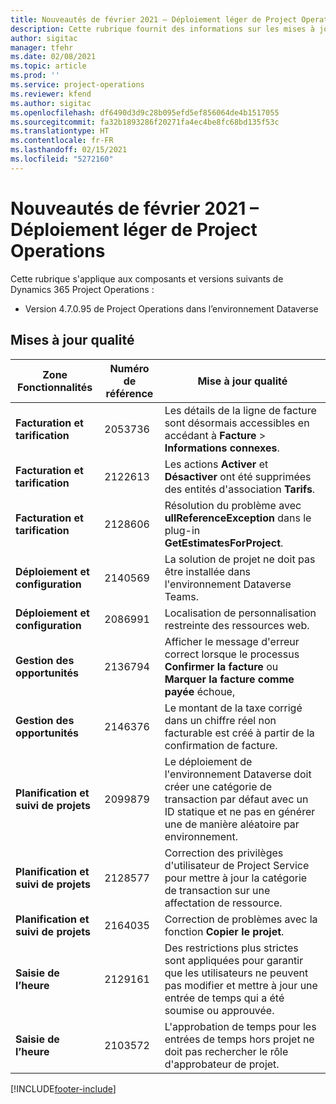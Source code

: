 ```yaml
---
title: Nouveautés de février 2021 – Déploiement léger de Project Operations
description: Cette rubrique fournit des informations sur les mises à jour qualité disponibles dans la version de février 2021 du déploiement simplifié de Project Operations.
author: sigitac
manager: tfehr
ms.date: 02/08/2021
ms.topic: article
ms.prod: ''
ms.service: project-operations
ms.reviewer: kfend
ms.author: sigitac
ms.openlocfilehash: df6490d3d9c28b095efd5ef856064de4b1517055
ms.sourcegitcommit: fa32b1893286f20271fa4ec4be8fc68bd135f53c
ms.translationtype: HT
ms.contentlocale: fr-FR
ms.lasthandoff: 02/15/2021
ms.locfileid: "5272160"
---
```

# <a name="whats-new-february-2021---project-operations-lite-deployment"></a>Nouveautés de février 2021 – Déploiement léger de Project Operations

Cette rubrique s'applique aux composants et versions suivants de Dynamics 365 Project Operations :

  - Version 4.7.0.95 de Project Operations dans l’environnement Dataverse

## <a name="quality-updates"></a>Mises à jour qualité

| **Zone Fonctionnalités** | **Numéro de référence** | **Mise à jour qualité** |
| --- | --- | --- |
| **Facturation et tarification** | 2053736 | Les détails de la ligne de facture sont désormais accessibles en accédant à **Facture** > **Informations connexes**. |
| **Facturation et tarification** | 2122613 | Les actions **Activer** et **Désactiver** ont été supprimées des entités d'association **Tarifs**. |
| **Facturation et tarification** | 2128606 | Résolution du problème avec **ullReferenceException** dans le plug-in **GetEstimatesForProject**. |
| **Déploiement et configuration** | 2140569 | La solution de projet ne doit pas être installée dans l'environnement Dataverse Teams. |
| **Déploiement et configuration** | 2086991 | Localisation de personnalisation restreinte des ressources web. |
| **Gestion des opportunités** | 2136794 | Afficher le message d'erreur correct lorsque le processus **Confirmer la facture** ou **Marquer la facture comme payée** échoue, |
| **Gestion des opportunités** | 2146376 | Le montant de la taxe corrigé dans un chiffre réel non facturable est créé à partir de la confirmation de facture. |
| **Planification et suivi de projets** | 2099879 | Le déploiement de l'environnement Dataverse doit créer une catégorie de transaction par défaut avec un ID statique et ne pas en générer une de manière aléatoire par environnement. |
| **Planification et suivi de projets** | 2128577 | Correction des privilèges d'utilisateur de Project Service pour mettre à jour la catégorie de transaction sur une affectation de ressource. |
| **Planification et suivi de projets** | 2164035 | Correction de problèmes avec la fonction **Copier le projet**. |
| **Saisie de l’heure** | 2129161 | Des restrictions plus strictes sont appliquées pour garantir que les utilisateurs ne peuvent pas modifier et mettre à jour une entrée de temps qui a été soumise ou approuvée. |
| **Saisie de l’heure** | 2103572 | L'approbation de temps pour les entrées de temps hors projet ne doit pas rechercher le rôle d'approbateur de projet. |


[!INCLUDE[footer-include](../../includes/footer-banner.md)]